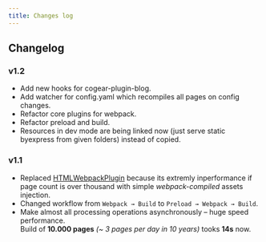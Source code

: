 ```yaml
---
title: Changes log
---
```

## Changelog

### v1.2
* Add new hooks for cogear-plugin-blog.
* Add watcher for config.yaml which recompiles all pages on config
changes.
* Refactor core plugins for webpack.
* Refactor preload and build.
* Resources in dev mode are being linked now (just serve static byexpress from given folders)  instead of copied.

### v1.1

* Replaced [HTMLWebpackPlugin](https://webpack.js.org/plugins/html-webpack-plugin/) because its extremly inperformance if page count is over thousand with simple _webpack-compiled_ assets injection.
* Changed workflow from `Webpack → Build` to `Preload → Webpack → Build`.
* Make almost all processing operations asynchronously – huge speed performance.<br>Build of __10.000 pages__ _(~ 3 pages per day in 10 years)_ tooks __14s__ now.
